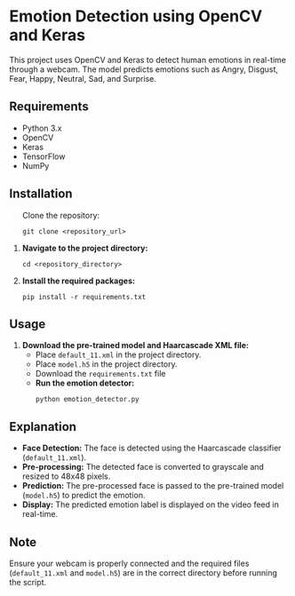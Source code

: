 <!DOCTYPE html>
<html lang="en">
<head>
    <meta charset="UTF-8">
    <meta name="viewport" content="width=device-width, initial-scale=1.0">
    <title>Emotion Detection using OpenCV and Keras</title>
</head>
<body>

<h1>Emotion Detection using OpenCV and Keras</h1>

<p>This project uses OpenCV and Keras to detect human emotions in real-time through a webcam. The model predicts emotions such as Angry, Disgust, Fear, Happy, Neutral, Sad, and Surprise.</p>

<h2>Requirements</h2>
<ul>
    <li>Python 3.x</li>
    <li>OpenCV</li>
    <li>Keras</li>
    <li>TensorFlow</li>
    <li>NumPy</li>
</ul>

<h2>Installation</h2>
<ol>
    Clone the repository:
    <pre><code>git clone &lt;repository_url&gt;</code></pre></li>
    <li><strong>Navigate to the project directory:</strong>
    <pre><code>cd &lt;repository_directory&gt;</code></pre></li>
    <li><strong>Install the required packages:</strong>
    <pre><code>pip install -r requirements.txt</code></pre></li>
    
</ol>

<h2>Usage</h2>
<ol>
    <li><strong>Download the pre-trained model and Haarcascade XML file:</strong>
    <ul>
        <li>Place <code>default_11.xml</code> in the project directory.</li>
        <li>Place <code>model.h5</code> in the project directory.</li>
        <li>Download the <code>requirements.txt</code> file</li>
        <li><strong>Run the emotion detector:</strong>
        <pre><code>python emotion_detector.py</code></pre></li>
    </ul></li>

    
</ol>


<h2>Explanation</h2>

<ul>
    <li><strong>Face Detection:</strong> The face is detected using the Haarcascade classifier (<code>default_11.xml</code>).</li>
    <li><strong>Pre-processing:</strong> The detected face is converted to grayscale and resized to 48x48 pixels.</li>
    <li><strong>Prediction:</strong> The pre-processed face is passed to the pre-trained model (<code>model.h5</code>) to predict the emotion.</li>
    <li><strong>Display:</strong> The predicted emotion label is displayed on the video feed in real-time.</li>
</ul>

<h2>Note</h2>

<p>Ensure your webcam is properly connected and the required files (<code>default_11.xml</code> and <code>model.h5</code>) are in the correct directory before running the script.</p>

</body>
</html>
